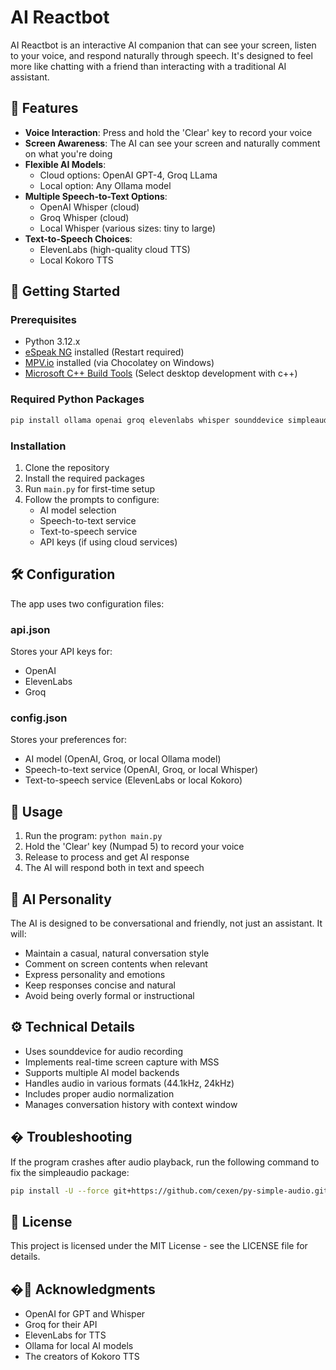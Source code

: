 # AI Reactbot

AI Reactbot is an interactive AI companion that can see your screen, listen to your voice, and respond naturally through speech. It's designed to feel more like chatting with a friend than interacting with a traditional AI assistant.

## 🌟 Features

- **Voice Interaction**: Press and hold the 'Clear' key to record your voice
- **Screen Awareness**: The AI can see your screen and naturally comment on what you're doing
- **Flexible AI Models**: 
  - Cloud options: OpenAI GPT-4, Groq LLama
  - Local option: Any Ollama model
- **Multiple Speech-to-Text Options**:
  - OpenAI Whisper (cloud)
  - Groq Whisper (cloud)
  - Local Whisper (various sizes: tiny to large)
- **Text-to-Speech Choices**:
  - ElevenLabs (high-quality cloud TTS)
  - Local Kokoro TTS

## 🚀 Getting Started

### Prerequisites

- Python 3.12.x
- [eSpeak NG](https://github.com/espeak-ng/espeak-ng/releases) installed (Restart required)
- [MPV.io](https://chocolatey.org/packages/mpvio) installed (via Chocolatey on Windows)
- [Microsoft C++ Build Tools](https://visualstudio.microsoft.com/visual-cpp-build-tools/) (Select desktop development with c++)

### Required Python Packages

```bash
pip install ollama openai groq elevenlabs whisper sounddevice simpleaudio scipy numpy mss kokoro soundfile keyboard
```

### Installation

1. Clone the repository
2. Install the required packages
3. Run `main.py` for first-time setup
4. Follow the prompts to configure:
   - AI model selection
   - Speech-to-text service
   - Text-to-speech service
   - API keys (if using cloud services)

## 🛠️ Configuration

The app uses two configuration files:

### api.json
Stores your API keys for:
- OpenAI
- ElevenLabs
- Groq

### config.json
Stores your preferences for:
- AI model (OpenAI, Groq, or local Ollama model)
- Speech-to-text service (OpenAI, Groq, or local Whisper)
- Text-to-speech service (ElevenLabs or local Kokoro)

## 🎯 Usage

1. Run the program: `python main.py`
2. Hold the 'Clear' key (Numpad 5) to record your voice
3. Release to process and get AI response
4. The AI will respond both in text and speech

## 🤝 AI Personality

The AI is designed to be conversational and friendly, not just an assistant. It will:
- Maintain a casual, natural conversation style
- Comment on screen contents when relevant
- Express personality and emotions
- Keep responses concise and natural
- Avoid being overly formal or instructional

## ⚙️ Technical Details

- Uses sounddevice for audio recording
- Implements real-time screen capture with MSS
- Supports multiple AI model backends
- Handles audio in various formats (44.1kHz, 24kHz)
- Includes proper audio normalization
- Manages conversation history with context window

## � Troubleshooting

If the program crashes after audio playback, run the following command to fix the simpleaudio package:
```bash
pip install -U --force git+https://github.com/cexen/py-simple-audio.git
```

## 📝 License

This project is licensed under the MIT License - see the LICENSE file for details.


## �🙏 Acknowledgments

- OpenAI for GPT and Whisper
- Groq for their API
- ElevenLabs for TTS
- Ollama for local AI models
- The creators of Kokoro TTS
